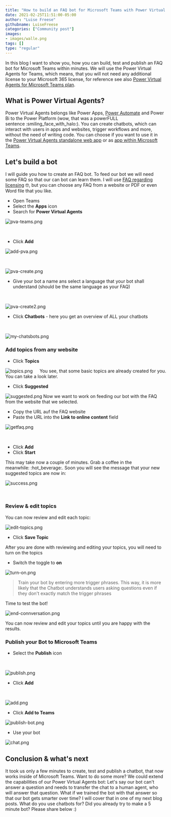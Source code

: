 ```yaml
---
title: "How to build an FAQ bot for Microsoft Teams with Power Virtual Agents"
date: 2021-02-25T11:51:00-05:00
author: "Luise Freese"
githubname: LuiseFreese
categories: ["Community post"]
images:
- images/walle.png
tags: []
type: "regular"
---
```


In this blog I want to show you, how you can build, test and publish an
FAQ bot for Microsoft Teams within minutes. We will use the Power
Virtual Agents for Teams, which means, that you will not need any
additional license to your Microsoft 365 license, for reference see
also [Power Virtual Agents for Microsoft Teams
plan](https://docs.microsoft.com/power-virtual-agents/requirements-licensing-subscriptions#power-virtual-agents-for-microsoft-teams-plan).

## What is Power Virtual Agents? 

Power Virtual Agents belongs like Power Apps, [Power
Automate](https://flow.microsoft.com/) and Power Bi to the Power
Platform (wow, that was a powerFULL sentence :smiling_face_with_halo:).
You can create chatbots, which can interact with users in apps and
websites, trigger workflows and more, without the need of writing code.
You can choose if you want to use it in the [Power Virtual Agents
standalone web app](https://powerva.microsoft.com/) or as [app within
Microsoft Teams](https://aka.ms/PVAForTeams).

## Let's build a bot 

I will guide you how to create an FAQ bot. To feed our bot we will need
some FAQ so that our can bot can learn them. I will use [FAQ regarding
licensing](https://docs.microsoft.com/power-platform/admin/powerapps-flow-licensing-faq) :nerd_face:,
but you can choose any FAQ from a website or PDF or even Word file that
you like.

-   Open Teams
-   Select  the **Apps** icon
-   Search for **Power Virtual Agents**



![pva-teams.png](images/pva-teams.png)

 
-   Click **Add**




![add-pva.png](images/add-pva.png)
 


 

![pva-create.png](images/pva-create.png)

-   Give your bot a name ans select a language that your bot shall
    understand (should be the same language as your FAQ)


 

![pva-create2.png](images/pva-create2.png)

-   Click **Chatbots** - here you get an overview of ALL your chatbots

 

![my-chatsbots.png](images/my-chatsbots.png)

### Add topics from any website 

-   Click **Topics**


![topics.png](images/topics.png)
 
You see, that some basic topics are already created for you. You can
take a look later.

-   Click **Suggested**


![suggested.png](images/suggested.png)
Now we want to work on feeding our bot with the FAQ from the website
that we selected.

-   Copy the URL auf the FAQ website
-   Paste the URL into the **Link to online content** field



![getfaq.png](images/getfaq.png)

  

-   Click **Add**
-   Click **Start**

This may take now a couple of minutes. Grab a coffee in the
meanwhile: :hot_beverage:. Soon you will see the message that your new
suggested topics are now in:



![success.png](images/success.png)

 
 

### Review & edit topics 

You can now review and edit each topic:

![edit-topics.png](images/edit-topics.png)

-   Click **Save Topic**

After you are done with reviewing and editing your topics, you will need
to turn on the topics

-   Switch the toggle to **on**



![turn-on.png](images/turn-on.png)

> Train your bot by entering more trigger phrases. This way, it is more
> likely that the Chatbot understands users asking questions even if
> they don't exactly match the trigger phrases
> 

Time to test the bot!



![end-connversation.png](images/end-connversation.png)

You can now review and edit your topics until you are happy with the
results.

### Publish your Bot to Microsoft Teams 

-   Select the **Publish** icon


 

![publish.png](images/publish.png)

-   Click **Add**

 

![add.png](images/add.png)

-   Click **Add to Teams**



![publish-bot.png](images/publish-bot.png)


-   Use your bot


![chat.png](images/chat.png)

## Conclusion & what's next

It took us only a few minutes to create, test and publish a chatbot,
that now works inside of Microsoft Teams. Want to do some more? We could
extend the capabilities of our Power Virtual Agents bot: Let's say our
bot can't answer a question and needs to transfer the chat to a human
agent, who will answer that question. What if we trained the bot with
that answer so that our bot gets smarter over time? I will cover that in
one of my next blog posts. What do you use chatbots for? Did you already
try to make a 5 minute bot? Please share below :)
